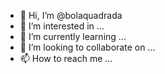- 👋 Hi, I’m @bolaquadrada
- 👀 I’m interested in ...
- 🌱 I’m currently learning ...
- 💞️ I’m looking to collaborate on ...
- 📫 How to reach me ...

<!---
bolaquadrada/bolaquadrada is a ✨ special ✨ repository because its `README.md` (this file) appears on your GitHub profile.
You can click the Preview link to take a look at your changes.
--->
